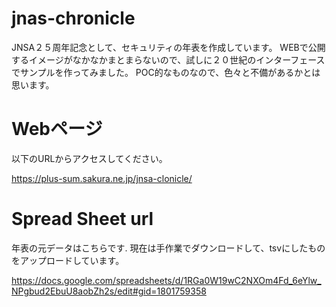 # jnas-chronicle
JNSA２５周年記念として、セキュリティの年表を作成しています。
WEBで公開するイメージがなかなかまとまらないので、試しに２０世紀のインターフェースでサンプルを作ってみました。
POC的なものなので、色々と不備があるかとは思います。

# Webページ

以下のURLからアクセスしてください。

https://plus-sum.sakura.ne.jp/jnsa-clonicle/

# Spread Sheet url
年表の元データはこちらです.
現在は手作業でダウンロードして、tsvにしたものをアップロードしています。

https://docs.google.com/spreadsheets/d/1RGa0W19wC2NXOm4Fd_6eYlw_NPgbud2EbuU8aobZh2s/edit#gid=1801759358


